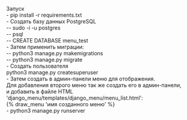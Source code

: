 Запуск<br>
    - pip install -r requirements.txt<br>
    - Создать базу данных PostgreSQL<br>
        -- sudo -i -u postgres<br>
        -- psql<br>
        -- CREATE DATABASE menu_test<br>
    - Затем применить миграции:<br>
        -- python3 manage.py makemigrations<br>
        -- python3 manage.py migrate<br>
    - Создать пользователя<br>
        python3 manage.py createsuperuser<br>
    - Затем создать в админ-панели меню для отображения.<br>
        Для добавления второго меню так же создать его в админ-панели,<br>
        и добавить в файле HTML 'django_menu/templates/django_menu/menu_list.html':<br>
        {% draw_menu 'имя созданного меню' %}<br>
    - python3 manage.py runserver<br>